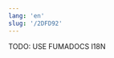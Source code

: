 ```yaml
---
lang: 'en'
slug: '/2DFD92'
---
```



TODO: USE FUMADOCS I18N

<div lang='en-US'>

</div>


<div lang='ko-KR'>

</div>

